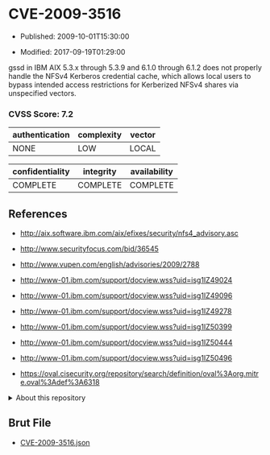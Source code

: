 # CVE-2009-3516

- Published: 2009-10-01T15:30:00

- Modified: 2017-09-19T01:29:00

gssd in IBM AIX 5.3.x through 5.3.9 and 6.1.0 through 6.1.2 does not properly handle the NFSv4 Kerberos credential cache, which allows local users to bypass intended access restrictions for Kerberized NFSv4 shares via unspecified vectors.

### CVSS Score: **7.2**

| authentication | complexity | vector |
| --- | --- | --- |
| NONE | LOW | LOCAL |

| confidentiality | integrity | availability |
| --- | --- | --- |
| COMPLETE | COMPLETE | COMPLETE |

## References

* http://aix.software.ibm.com/aix/efixes/security/nfs4_advisory.asc

* http://www.securityfocus.com/bid/36545

* http://www.vupen.com/english/advisories/2009/2788

* http://www-01.ibm.com/support/docview.wss?uid=isg1IZ49024

* http://www-01.ibm.com/support/docview.wss?uid=isg1IZ49096

* http://www-01.ibm.com/support/docview.wss?uid=isg1IZ49278

* http://www-01.ibm.com/support/docview.wss?uid=isg1IZ50399

* http://www-01.ibm.com/support/docview.wss?uid=isg1IZ50444

* http://www-01.ibm.com/support/docview.wss?uid=isg1IZ50496

* https://oval.cisecurity.org/repository/search/definition/oval%3Aorg.mitre.oval%3Adef%3A6318

<details>
<summary>About this repository</summary> 

  This repository is part of the project [Live Hack CVE](https://github.com/Live-Hack-CVE). Main website can be found [www.live-hack.org](https://www.live-hack.org) 
  
  Made by [Sn0wAlice](https://github.com/Sn0wAlice) for the people that care about security and need to have a feed of the latest CVEs. Hope you enjoy it, don't forget to star the repo and follow me on [Twitter](https://twitter.com/Sn0wAlice) and [Github](https://github.com/Sn0wAlice). And that is my [personnal website](https://www.alice-snow.me/)

  - [Home Page](https://github.com/Live-Hack-CVE)
  - [Framework](https://github.com/Live-Hack-CVE/cve-framework)
  - [CVE database](https://github.com/Live-Hack-CVE/full_database)
  - [Changelog](https://github.com/Live-Hack-CVE/Changelog)
</details>

## Brut File

* [CVE-2009-3516.json](https://raw.githubusercontent.com/Live-Hack-CVE/full_database/main/cves/2009/CVE-2009-3516.json)

